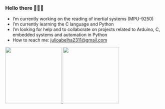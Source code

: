 ### Hello there 🤔🤔🤔



- I’m currently working on the reading of inertial systems (MPU-9250)
- I’m currently learning the C language and Python
- I’m looking for help and to collaborate on projects related to Arduino, C, embedded systems and automation in Python                                               
- How to reach me: julioabelha2311@gmail.com
                                                                                                         
 
 
 <div>
  <a href="https://github.com/JulioAbelha">
  <img height="180em" src="https://github-readme-stats.vercel.app/api?username=JulioAbelha&show_icons=true&theme=dark&include_all_commits=true&count_private=true"/>
  <img height="180em" src="https://github-readme-stats.vercel.app/api/top-langs/?username=JulioAbelha&layout=compact&langs_count=7&theme=dark"/>                    
<div>
